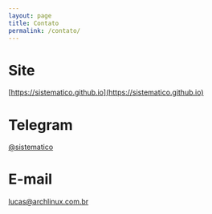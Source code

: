 ```yaml
---
layout: page
title: Contato
permalink: /contato/
---
```


# Site

[https://sistematico.github.io](https://sistematico.github.io)

# Telegram

[@sistematico](https://t.me/sistematico)

# E-mail

[lucas@archlinux.com.br](mailto:lucas@archlinux.com.br)
